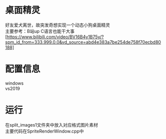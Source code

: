 # 桌面精灵
好友爱犬离世，故突发奇想实现一个动态小狗桌面精灵  
主要参考：B站up C语言也能干大事[https://www.bilibili.com/video/BV16B4y1B75y/?spm_id_from=333.999.0.0&vd_source=abd4e383a7be254de758f70ecbd80188]

# 配置信息
windows  
vs2019

# 运行
在split_images1文件夹中放入对应格式图片素材  
主要代码在SpriteRenderWindow.cpp中
